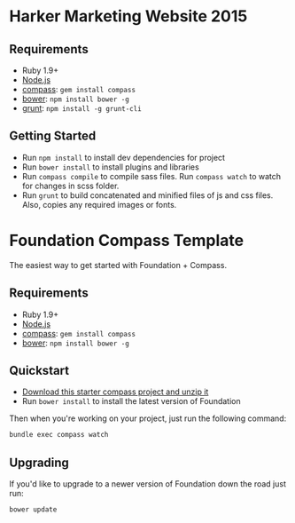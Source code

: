 # Harker Marketing Website 2015

## Requirements

  * Ruby 1.9+
  * [Node.js](http://nodejs.org)
  * [compass](http://compass-style.org/): `gem install compass`
  * [bower](http://bower.io): `npm install bower -g`
  * [grunt](http://gruntjs.com/): `npm install -g grunt-cli`

## Getting Started

  * Run `npm install` to install dev dependencies for project
  * Run `bower install` to install plugins and libraries
  * Run `compass compile` to compile sass files. Run `compass watch` to watch for changes in scss folder.
  * Run `grunt` to build concatenated and minified files of js and css files. Also, copies any required images or fonts.

# Foundation Compass Template

The easiest way to get started with Foundation + Compass.

## Requirements

  * Ruby 1.9+
  * [Node.js](http://nodejs.org)
  * [compass](http://compass-style.org/): `gem install compass`
  * [bower](http://bower.io): `npm install bower -g`

## Quickstart

  * [Download this starter compass project and unzip it](https://github.com/zurb/foundation-compass-template/archive/master.zip)
  * Run `bower install` to install the latest version of Foundation
  
Then when you're working on your project, just run the following command:

```bash
bundle exec compass watch
```

## Upgrading

If you'd like to upgrade to a newer version of Foundation down the road just run:

```bash
bower update
```
